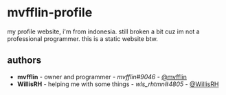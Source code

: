 # mvfflin-profile
my profile website, i'm from indonesia.
still broken a bit cuz im not a professional programmer.
this is a static website btw.

## authors
* **mvfflin** - owner and programmer - *mvfflin#9046* - [@mvfflin](https://github.com/mvfflin)
* **WillisRH** - helping me with some things - *wls_rhtmn#4805* - [@WillisRH](https://github.com/WillisRH)
